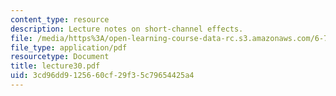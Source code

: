 ```yaml
---
content_type: resource
description: Lecture notes on short-channel effects.
file: /media/https%3A/open-learning-course-data-rc.s3.amazonaws.com/6-720j-integrated-microelectronic-devices-spring-2007/3cd96dd9125660cf29f35c79654425a4_lecture30.pdf
file_type: application/pdf
resourcetype: Document
title: lecture30.pdf
uid: 3cd96dd9-1256-60cf-29f3-5c79654425a4
---
```


